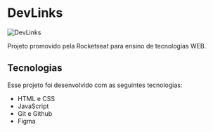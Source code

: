 # DevLinks

![DevLinks]([https://github.com/LucaPinheiro/DevLinks/issues/1#issue-1761604256](https://user-images.githubusercontent.com/133619664/246581965-90fb7a3b-927c-4e18-b8b2-b4994a30822d.png))

Projeto promovido pela Rocketseat para ensino de tecnologias WEB.

## Tecnologias

Esse projeto foi desenvolvido com as seguintes tecnologias:

- HTML e CSS
- JavaScript
- Git e Github
- Figma


